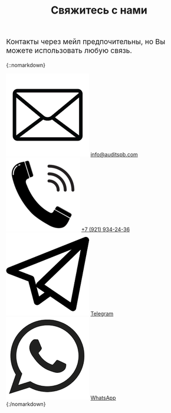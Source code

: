 ﻿---
layout: page
title: Свяжитесь с нами
share-title: Фатум | Свяжитесь с нами
---

<script src="https://www.google.com/recaptcha/api.js" async defer></script>
<script>enableSubmitContact = function(){ document.getElementById("submit_contact").disabled = false; }</script>

<p style="font-size: 1.2rem;">Контакты через мейл предпочительны, но Вы можете использовать любую связь.</p>


{::nomarkdown}
<div class="contact-info">
    <div class="contact-item">
        <img src="/assets/img/we/mail_icon.png" alt="Email" />
        <a href="mailto:info@auditspb.com" title="Email">info@auditspb.com</a>
    </div>
    <div class="contact-item">
        <img src="/assets/img/we/phone_icon.png" alt="Phone" />
        <a href="tel:+79219342436" title="Phone">+7 (921) 934-24-36</a>
    </div>
    <div class="contact-item">
        <img src="/assets/img/we/telegram_icon.png" alt="Telegram" />
        <a href="https://t.me/fatumspb" target="_blank" title="Telegram">Telegram</a>
    </div>
    <div class="contact-item">
        <img src="/assets/img/we/whatsapp_icon.png" alt="WhatsApp" />
        <a href="https://wa.me/79219342436" target="_blank" title="WhatsApp">WhatsApp</a>
    </div>
</div>
{:/nomarkdown}

